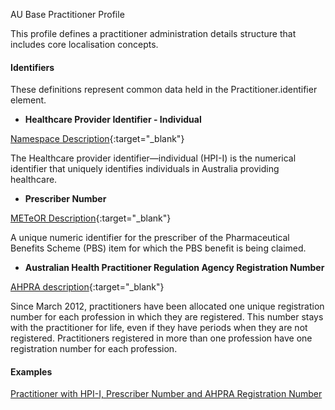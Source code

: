 AU Base Practitioner Profile

This profile defines a practitioner administration details structure that includes core localisation concepts.

#### Identifiers
These definitions represent common data held in the Practitioner.identifier element.

* __Healthcare Provider Identifier - Individual__

[Namespace Description](http://ns.electronichealth.net.au/id/hi/hpii/1.0/index.html){:target="_blank"}

The Healthcare provider identifier—individual (HPI-I) is the numerical identifier that uniquely identifies individuals in Australia providing healthcare.

* __Prescriber Number__ 

[METeOR Description](http://meteor.aihw.gov.au/content/index.phtml/itemId/600762){:target="_blank"}

A unique numeric identifier for the prescriber of the Pharmaceutical Benefits Scheme (PBS) item for which the PBS benefit is being claimed.

* __Australian Health Practitioner Regulation Agency Registration Number__

[AHPRA description](https://www.ahpra.gov.au/Support/Glossary.aspx#Registration%20Number){:target="_blank"}

Since March 2012, practitioners have been allocated one unique registration number for each profession in which they are registered. This number stays with the practitioner for life, even if they have periods when they are not registered. Practitioners registered in more than one profession have one registration number for each profession.

#### Examples

[Practitioner with HPI-I, Prescriber Number and AHPRA Registration Number](Practitioner-example0.html)

